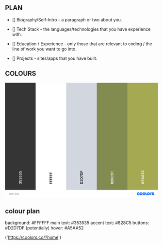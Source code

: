 ## PLAN

- [] Biography/Self-Intro - a paragraph or two about you.

- [] Tech Stack - the languages/technologies that you have experience with.

- [] Education / Experience - only those that are relevant to coding / the line of work you want to go into.

- [] Projects - sites/apps that you have built.


## COLOURS

![Colour Scheme](colour-scheme/web-dev.png)

## colour plan

background: #FFFFFF
main text: #353535
accent text: #828C5
buttons: #D2D7DF (potentially)
hover: #A5AA52

('https://coolors.co/?home')